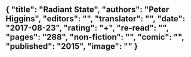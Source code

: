 {
 "title": "Radiant State",
 "authors": "Peter Higgins",
 "editors": "",
 "translator": "",
 "date": "2017-08-23",
 "rating": "+",
 "re-read": "",
 "pages": "288",
 "non-fiction": "",
 "comic": "",
 "published": "2015",
 "image": ""
}
---

